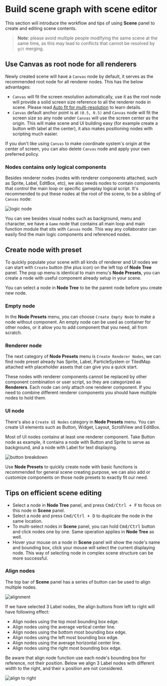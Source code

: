 # Build scene graph with scene editor

This section will introduce the workflow and tips of using **Scene**  panel to create and editing scene contents.

> **Note**: please avoid multiple people modifying the same scene at the same time, as this may lead to conflicts that cannot be resolved by `git` merging.

## Use Canvas as root node for all renderers

Newly created scene will have a `Canvas` node by default, it serves as the recommended root node for all renderer nodes. This has the below advantages:

- `Canvas` will fit the screen resolution automatically, use it as the root node will provide a solid screen size reference to all the renderer node in scene. Please read [Auto fit for multi-resolution](../ui/multi-resolution.md) to learn details.
- `Canvas` default anchor point is at `(0.5, 0.5)` and `Canvas` node will fit the screen size so any node under `Canvas` will use the screen center as the origin. This will make scene and UI building easy (for example create a button with label at the center), it also makes positioning nodes with scripting much easier.

If you don't like using `Canvas` to make coordinate system's origin at the center of screen, you can also delete `Canvas` node and apply your own preferred policy.

### Nodes contains only logical components

Besides renderer nodes (nodes with renderer components attached, such as Sprite, Label, EditBox, etc), we also needs nodes to contain components that control the main loop or specific gameplay logical script. It's recommended to put these nodes at the root of the scene, to be a sibling of `Canvas` node:

![logic node](scene-editing/logic-nodes.png)

You can see besides visual nodes such as background, menu and character, we have a `Game` node that contains all main loop and main function module that sits with `Canvas` node. This way any collaborator can easily find the main logic components and referenced nodes.

## Create node with preset

To quickly populate your scene with all kinds of renderer and UI nodes we can start with `Create` button (the plus icon) on the left top of **Node Tree** panel. The pop up menu is identical to main menu's **Node Presets**, you can create a node with useful component already setup in your scene.

You can select a node in **Node Tree** to be the parent node before you create new node.

### Empty node

In the **Node Presets** menu, you can choose `Create Empty Node` to make a node without component. An empty node can be used as container for other nodes, or it allow you to add component that you need, all from scratch.

### Renderer node

The next category of **Node Presets** menu is `Create Renderer Nodes`, we can find node preset already has Sprite, Label, ParticleSystem or TiledMap attached with placeholder assets that can give you a quick start.

These nodes with renderer components cannot be replaced by other component combination or user script, so they are categorized as **Renderers**. Each node can only attach one renderer component. If you need to combine different renderer components you should have multiple nodes to hold them.

### UI node

There's also a `Create UI Nodes` category in **Node Presets** menu. You can create UI elements such as Button, Widget, Layout, ScrollView and EditBox.

Most of UI nodes contains at least one renderer component. Take Button node as example, it contains a node with Button and Sprite to serve as background, and a node with Label for text displaying.

![button breakdown](scene-editing/button-breakdown.png)

Use **Node Presets** to quickly create node with basic functions is recommended for general scene creating purpose, we can also add or customize components on those node presets to exactly fit our need.

## Tips on efficient scene editing

- Select a node in **Node Tree** panel, and press <kbd>Cmd/Ctrl + F</kbd> to focus on this node in **Scene** panel.
- Select a node and press <kbd>Cmd/Ctrl + D</kbd> to duplicate the node in the same location.
- To multi-select nodes in **Scene** panel, you can hold <kbd>Cmd/Ctrl</kbd> button and click nodes one by one. Same operation applies in **Node Tree** as well.
- Hover your mouse on a node in **Scene** panel will show the node's name and bounding box, click your mouse will select the current displaying node. This way of selecting node in complex scene structure can be more successful.

### Align nodes

The top bar of **Scene** panel has a series of button can be used to align multiple nodes.

![alignment](scene-editing/alignment.png)

If we have selected 3 Label nodes, the align buttons from left to right will have following effect:

- Align nodes using the top most bounding box edge.
- Align nodes using the average vertical center line.
- Align nodes using the bottom most bounding box edge.
- Align nodes using the left most bounding box edge.
- Align nodes using the average horizontal center line.
- Align nodes using the right most bounding box edge.

Be aware that align node function use each node's bounding box for reference, not their position. Below we align 3 Label nodes with different width to the right, and their x position are not considered.

![align to right](scene-editing/align-to-right.png)
